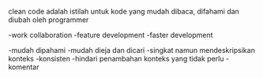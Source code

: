clean code adalah istilah untuk kode yang mudah dibaca, difahami dan diubah oleh programmer

-work collaboration
-feature development
-faster development

-mudah dipahami
-mudah dieja dan dicari
-singkat namun mendeskripsikan konteks
-konsisten
-hindari penambahan konteks yang tidak perlu
-komentar